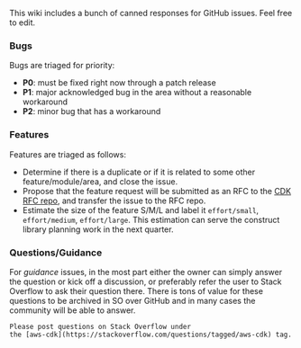 This wiki includes a bunch of canned responses for GitHub issues. Feel free to edit.

### Bugs

Bugs are triaged for priority:

- **P0**: must be fixed right now through a patch release
- **P1**: major acknowledged bug in the area without a reasonable workaround
- **P2**: minor bug that has a workaround

### Features

Features are triaged as follows:

 - Determine if there is a duplicate or if it is related to some other feature/module/area, and close the issue.
 - Propose that the feature request will be submitted as an RFC to the [CDK RFC repo](https://github.com/aws/aws-cdk-rfcs), and transfer the issue to the RFC repo.
 - Estimate the size of the feature S/M/L and label it `effort/small`, `effort/medium`, `effort/large`. This estimation can serve the construct library planning work in the next quarter.

### Questions/Guidance

For *guidance* issues, in the most part either the owner can simply answer the question or kick off a discussion, or preferably refer the user to Stack Overflow to ask their question there. There is tons of value for these questions to be archived in SO over GitHub and in many cases the community will be able to answer.

```
Please post questions on Stack Overflow under
the [aws-cdk](https://stackoverflow.com/questions/tagged/aws-cdk) tag.
```